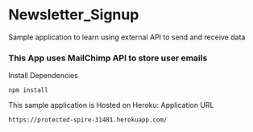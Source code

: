 # Newsletter_Signup
Sample application to learn using external API to send and receive data

### This App uses MailChimp API to store user emails

Install Dependencies
```
npm install
```

This sample application is Hosted on Heroku: Application URL
```
https://protected-spire-31481.herokuapp.com/
```

